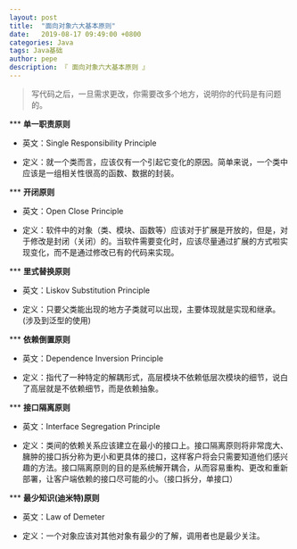 ```yaml
---
layout: post
title:  "面向对象六大基本原则"
date:   2019-08-17 09:49:00 +0800
categories: Java
tags: Java基础
author: pepe
description: 『 面向对象六大基本原则 』
---
```


> 写代码之后，一旦需求更改，你需要改多个地方，说明你的代码是有问题的。

*** **单一职责原则**

* 英文：Single Responsibility Principle

* 定义：就一个类而言，应该仅有一个引起它变化的原因。简单来说，一个类中应该是一组相关性很高的函数、数据的封装。


*** **开闭原则**

* 英文：Open Close Principle

* 定义：软件中的对象（类、模块、函数等）应该对于扩展是开放的，但是，对于修改是封闭（关闭）的。当软件需要变化时，应该尽量通过扩展的方式啦实现变化，而不是通过修改已有的代码来实现。


*** **里式替换原则**

* 英文：Liskov Substitution Principle

* 定义：只要父类能出现的地方子类就可以出现，主要体现就是实现和继承。(涉及到泛型的使用)


*** **依赖倒置原则**

* 英文：Dependence Inversion Principle

* 定义：指代了一种特定的解耦形式，高层模块不依赖低层次模块的细节，说白了高层就是不依赖细节，而是依赖抽象。


*** **接口隔离原则**
* 英文：Interface Segregation Principle

* 定义：类间的依赖关系应该建立在最小的接口上。接口隔离原则将非常庞大、臃肿的接口拆分称为更小和更具体的接口，这样客户将会只需要知道他们感兴趣的方法。接口隔离原则的目的是系统解开耦合，从而容易重构、更改和重新部署，让客户端依赖的接口尽可能的小。（接口拆分，单接口）

*** **最少知识(迪米特)原则**

* 英文：Law of Demeter

* 定义：一个对象应该对其他对象有最少的了解，调用者也是最少关注。




